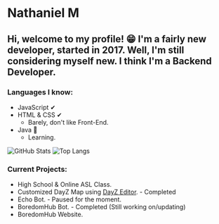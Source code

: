 # Nathaniel M
Hi, welcome to my profile! 😁 I'm a fairly new developer, started in 2017. Well, I'm still considering myself new. I think I'm a Backend Developer.
---
### Languages I know:
* JavaScript ✔
* HTML & CSS ✔
	* Barely, don't like Front-End.
* Java 📑
	* Learning.

![GitHub Stats](https://github-readme-stats.vercel.app/api?username=ItzNathaniel&bg_color=#202020)
![Top Langs](https://github-readme-stats.vercel.app/api/top-langs/?username=ItzNathaniel&bg_color=#202020)

### Current Projects:
* High School & Online ASL Class.
* Customized DayZ Map using [DayZ Editor](https://github.com/InclementDab/DayZ-Editor). - Completed
* Echo Bot. - Paused for the moment.
* BoredomHub Bot. - Completed (Still working on/updating)
* BoredomHub Website.
